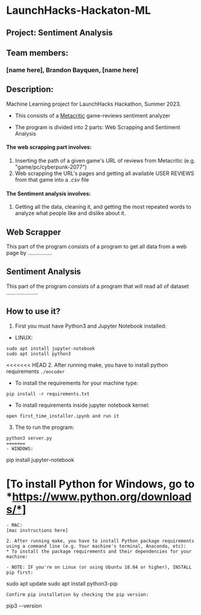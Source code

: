 # LaunchHacks-Hackaton-ML
## Project: Sentiment Analysis

## Team members:
### [name here], Brandon Bayquen, [name here]

## Description:
Machine Learning project for LaunchHacks Hackathon, Summer 2023.

- This consists of a [Metacritic](https://www.metacritic.com/) game-reviews sentiment analyzer

- The program is divided into 2 parts: Web Scrapping and Sentiment Analysis
#### The web scrapping part involves:
1)  Inserting the path of a given game's URL of reviews from Metacritic (e.g. "game/pc/cyberpunk-2077")
2)  Web scrapping the URL's pages and getting all available USER REVIEWS from that game into a *.csv* file
#### The Sentiment analysis involves:
1)  Getting all the data, cleaning it, and getting the most repeated words to analyze what people like and dislike about it.

## Web Scrapper

This part of the program consists of a program to get all data from a web page by ................


## Sentiment Analysis

This part of the program consists of a program that will read all of dataset .....................


## How to use it?
1. First you must have Python3 and Jupyter Notebook installed:

- LINUX:
```
sudo apt install jupyter-notebook
sudo apt install python3
```
<<<<<<< HEAD
2. After running make, you have to install python requirements `./encoder`
* To install the requirements for your machine type:
```
pip install -r requirements.txt
```
* To install requirements inside jupyter notebook kernel:

```
open first_time_installer.ipynb and run it
```
3.  The to run the program:
```
python3 server.py
=======
- WINDOWS:
```
pip install jupyter-notebook
# [To install Python for Windows, go to *https://www.python.org/downloads/*]
```
- MAC:
[mac instructions here]

2. After running make, you have to install Python package requirements using a command line (e.g. Your machine's terminal, Anaconda, etc):
* To install the package requirements and their dependencies for your machine:

- NOTE: IF you're on Linux (or using Ubuntu 18.04 or higher), INSTALL pip first:
```
sudo apt update
sudo apt install python3-pip
```
Confirm pip installation by checking the pip version:
```
pip3 --version
```
